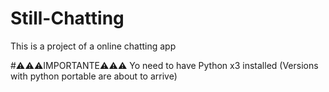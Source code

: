 # Still-Chatting
This is a project of a online chatting app

#⚠️⚠️⚠️IMPORTANTE⚠️⚠️⚠️
Yo need to have Python x3 installed
(Versions with python portable are about to arrive)

